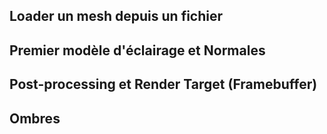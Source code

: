 ## Loader un mesh depuis un fichier

## Premier modèle d'éclairage et Normales

## Post-processing et Render Target (Framebuffer)

## Ombres